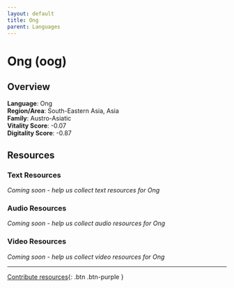 ```yaml
---
layout: default
title: Ong
parent: Languages
---
```


# Ong (oog)

## Overview

**Language**: Ong  
**Region/Area**: South-Eastern Asia, Asia  
**Family**: Austro-Asiatic  
**Vitality Score**: -0.07  
**Digitality Score**: -0.87  

## Resources

### Text Resources
*Coming soon - help us collect text resources for Ong*

### Audio Resources
*Coming soon - help us collect audio resources for Ong*

### Video Resources
*Coming soon - help us collect video resources for Ong*

---

[Contribute resources](https://fairtrain.github.io/){: .btn .btn-purple }
